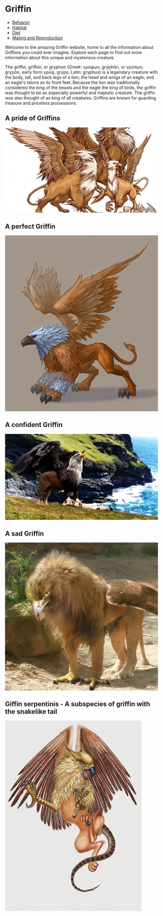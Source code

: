 # Griffin

* [Behavior](behavior.md)
* [Habitat](habitat.md)
* [Diet](diet.md)
* [Mating and Reproduction](matingreproduction.md)

Welcome to the amazing Griffin website, home to all the information about Griffons you could ever imagine. Explore each page to find out more information about this unique and mysterious creature.

The griffin, griffon, or gryphon (Greek: γρύφων, grýphōn, or γρύπων, grýpōn, early form γρύψ, grýps; Latin: gryphus) is a legendary creature with the body, tail, and back legs of a lion; the head and wings of an eagle; and an eagle's talons as its front feet. Because the lion was traditionally considered the king of the beasts and the eagle the king of birds, the griffin was thought to be an especially powerful and majestic creature. The griffin was also thought of as king of all creatures. Griffins are known for guarding treasure and priceless possessions.

## A pride of Griffins
<img src="Griffin image 1.jpg">

## A perfect Griffin
<img src="Griffin image 2.jpg">

## A confident Griffin
<img src="Griffin image 3.jpg">

## A sad Griffin
<img src="Griffin image 4.jpg">

## Giffin serpentinis - A subspecies of griffin with the snakelike tail
<img src="Griffin image 5.jpg">
